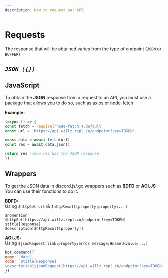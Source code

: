 ```yaml
---
description: How to request our API.
---
```


# Requests

The response that will be obtained varies from the type of endpoint \(`JSON` or `BUFFER`\)

## _`JSON ({})`_

## JavaScript

To obtain the **JSON** response from a request to an API, you must use a package that allows you to do so, such as [axios ](https://npmjs.com/package/axios)or [node-fetch](https://npmjs.com/packages/node-fetch)

**Example:**

```javascript
(async () => {
const fetch = require('node-fetch').default
const url = 'https://api.willz.repl.co/endpoint?key=TOKEN'

const data = await fetch(url)
const res = await data.json()

return res //now res has the JSON response
})
```

## Wrappers

To get the JSON data in discord.js/.go wrappers such as **BDFD** or **AOI.JS** You can use their functions to do it.

**BDFD:**  
Using `$httpGet[url]`& `$httpResult[property;property;...]`

```markup
$nomention
$httpGet[https://api.willz.repl.co/endpoint?key=TOKEN]
$title[Response]
$description[$httpResult[property]]
```

**AOI.JS:**  
Using `$jsonRequest[link;property;error message;Hname:Hvalue;...]`

```javascript
bot.command({
name: "data",
code: `$title[Response]
$description[$jsonRequest[https://api.willz.repl.co/endpoint?key=TOKEN;property;Error!!]]`
})
```

